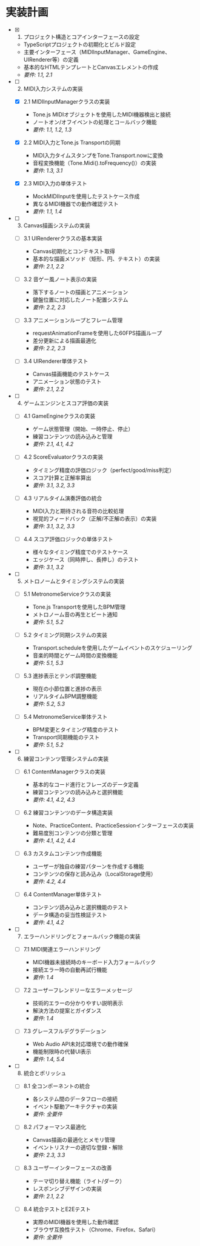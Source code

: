 # 実装計画

- [x] 1. プロジェクト構造とコアインターフェースの設定
  - TypeScriptプロジェクトの初期化とビルド設定
  - 主要インターフェース（MIDIInputManager、GameEngine、UIRenderer等）の定義
  - 基本的なHTMLテンプレートとCanvasエレメントの作成
  - _要件: 1.1, 2.1_

- [ ] 2. MIDI入力システムの実装
  - [x] 2.1 MIDIInputManagerクラスの実装
    - Tone.js MIDIオブジェクトを使用したMIDI機器検出と接続
    - ノートオン/オフイベントの処理とコールバック機能
    - _要件: 1.1, 1.2, 1.3_

  - [x] 2.2 MIDI入力とTone.js Transportの同期
    - MIDI入力タイムスタンプをTone.Transport.nowに変換
    - 音程変換機能（Tone.Midi().toFrequency()）の実装
    - _要件: 1.3, 3.1_

  - [x] 2.3 MIDI入力の単体テスト
    - MockMIDIInputを使用したテストケース作成
    - 異なるMIDI機器での動作確認テスト
    - _要件: 1.1, 1.4_

- [ ] 3. Canvas描画システムの実装
  - [ ] 3.1 UIRendererクラスの基本実装
    - Canvas初期化とコンテキスト取得
    - 基本的な描画メソッド（矩形、円、テキスト）の実装
    - _要件: 2.1, 2.2_

  - [ ] 3.2 音ゲー風ノート表示の実装
    - 落下するノートの描画とアニメーション
    - 鍵盤位置に対応したノート配置システム
    - _要件: 2.2, 2.3_

  - [ ] 3.3 アニメーションループとフレーム管理
    - requestAnimationFrameを使用した60FPS描画ループ
    - 差分更新による描画最適化
    - _要件: 2.2, 2.3_

  - [ ] 3.4 UIRenderer単体テスト
    - Canvas描画機能のテストケース
    - アニメーション状態のテスト
    - _要件: 2.1, 2.2_

- [ ] 4. ゲームエンジンとスコア評価の実装
  - [ ] 4.1 GameEngineクラスの実装
    - ゲーム状態管理（開始、一時停止、停止）
    - 練習コンテンツの読み込みと管理
    - _要件: 2.1, 4.1, 4.2_

  - [ ] 4.2 ScoreEvaluatorクラスの実装
    - タイミング精度の評価ロジック（perfect/good/miss判定）
    - スコア計算と正解率算出
    - _要件: 3.1, 3.2, 3.3_

  - [ ] 4.3 リアルタイム演奏評価の統合
    - MIDI入力と期待される音符の比較処理
    - 視覚的フィードバック（正解/不正解の表示）の実装
    - _要件: 3.1, 3.2, 3.3_

  - [ ] 4.4 スコア評価ロジックの単体テスト
    - 様々なタイミング精度でのテストケース
    - エッジケース（同時押し、長押し）のテスト
    - _要件: 3.1, 3.2_

- [ ] 5. メトロノームとタイミングシステムの実装
  - [ ] 5.1 MetronomeServiceクラスの実装
    - Tone.js Transportを使用したBPM管理
    - メトロノーム音の再生とビート通知
    - _要件: 5.1, 5.2_

  - [ ] 5.2 タイミング同期システムの実装
    - Transport.scheduleを使用したゲームイベントのスケジューリング
    - 音楽的時間とゲーム時間の変換機能
    - _要件: 5.1, 5.3_

  - [ ] 5.3 進捗表示とテンポ調整機能
    - 現在の小節位置と進捗の表示
    - リアルタイムBPM調整機能
    - _要件: 5.2, 5.3_

  - [ ] 5.4 MetronomeService単体テスト
    - BPM変更とタイミング精度のテスト
    - Transport同期機能のテスト
    - _要件: 5.1, 5.2_

- [ ] 6. 練習コンテンツ管理システムの実装
  - [ ] 6.1 ContentManagerクラスの実装
    - 基本的なコード進行とフレーズのデータ定義
    - 練習コンテンツの読み込みと選択機能
    - _要件: 4.1, 4.2, 4.3_

  - [ ] 6.2 練習コンテンツのデータ構造実装
    - Note、PracticeContent、PracticeSessionインターフェースの実装
    - 難易度別コンテンツの分類と管理
    - _要件: 4.1, 4.2, 4.4_

  - [ ] 6.3 カスタムコンテンツ作成機能
    - ユーザーが独自の練習パターンを作成する機能
    - コンテンツの保存と読み込み（LocalStorage使用）
    - _要件: 4.2, 4.4_

  - [ ] 6.4 ContentManager単体テスト
    - コンテンツ読み込みと選択機能のテスト
    - データ構造の妥当性検証テスト
    - _要件: 4.1, 4.2_

- [ ] 7. エラーハンドリングとフォールバック機能の実装
  - [ ] 7.1 MIDI関連エラーハンドリング
    - MIDI機器未接続時のキーボード入力フォールバック
    - 接続エラー時の自動再試行機能
    - _要件: 1.4_

  - [ ] 7.2 ユーザーフレンドリーなエラーメッセージ
    - 技術的エラーの分かりやすい説明表示
    - 解決方法の提案とガイダンス
    - _要件: 1.4_

  - [ ] 7.3 グレースフルデグラデーション
    - Web Audio API未対応環境での動作確保
    - 機能制限時の代替UI表示
    - _要件: 1.4, 5.4_

- [ ] 8. 統合とポリッシュ
  - [ ] 8.1 全コンポーネントの統合
    - 各システム間のデータフローの接続
    - イベント駆動アーキテクチャの実装
    - _要件: 全要件_

  - [ ] 8.2 パフォーマンス最適化
    - Canvas描画の最適化とメモリ管理
    - イベントリスナーの適切な登録・解除
    - _要件: 2.3, 3.3_

  - [ ] 8.3 ユーザーインターフェースの改善
    - テーマ切り替え機能（ライト/ダーク）
    - レスポンシブデザインの実装
    - _要件: 2.1, 2.2_

  - [ ] 8.4 統合テストとE2Eテスト
    - 実際のMIDI機器を使用した動作確認
    - ブラウザ互換性テスト（Chrome、Firefox、Safari）
    - _要件: 全要件_